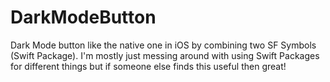 # DarkModeButton

Dark Mode button like the native one in iOS by combining two SF Symbols (Swift Package). I'm mostly just messing around with using Swift Packages for different things but if someone else finds this useful then great!
